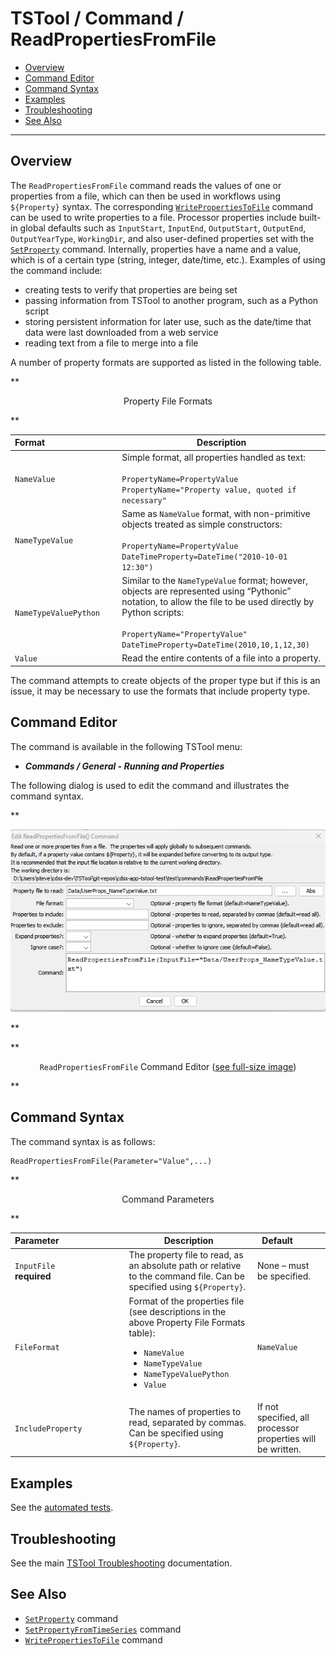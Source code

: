 # TSTool / Command / ReadPropertiesFromFile #

*   [Overview](#overview)
*   [Command Editor](#command-editor)
*   [Command Syntax](#command-syntax)
*   [Examples](#examples)
*   [Troubleshooting](#troubleshooting)
*   [See Also](#see-also)

-------------------------

## Overview ##

The `ReadPropertiesFromFile` command reads the values of one or properties from a file,
which can then be used in workflows using `${Property}` syntax.
The corresponding [`WritePropertiesToFile`](../WritePropertiesToFile/WritePropertiesToFile.md)
command can be used to write properties to a file.
Processor properties include built-in global defaults such as `InputStart`, `InputEnd`,
`OutputStart`, `OutputEnd`, `OutputYearType`, `WorkingDir`,
and also user-defined properties set with the [`SetProperty`](../SetProperty/SetProperty.md) command.
Internally, properties have a name and a value, which is of a certain type
(string, integer, date/time, etc.).  Examples of using the command include:

*   creating tests to verify that properties are being set
*   passing information from TSTool to another program, such as a Python script
*   storing persistent information for later use, such as the date/time that data were last downloaded from a web service
*   reading text from a file to merge into a file

A number of property formats are supported as listed in the following table.

**<p style="text-align: center;">
Property File Formats
</p>**

| **Format**&nbsp;&nbsp;&nbsp;&nbsp;&nbsp;&nbsp;&nbsp;&nbsp;&nbsp;&nbsp;&nbsp;&nbsp;&nbsp;&nbsp;&nbsp;&nbsp;&nbsp;&nbsp;&nbsp;&nbsp;&nbsp;&nbsp;&nbsp;&nbsp;&nbsp;&nbsp;&nbsp;&nbsp;&nbsp; | **Description** |
|-----------------------|-----------------|
| `NameValue`           | Simple format, all properties handled as text:<br><br>`PropertyName=PropertyValue`<br>`PropertyName="Property value, quoted if necessary"` |
| `NameTypeValue`       | Same as `NameValue` format, with non-primitive objects treated as simple constructors:<br><br>`PropertyName=PropertyValue`<br>`DateTimeProperty=DateTime("2010-10-01 12:30")`|
| `NameTypeValuePython` | Similar to the `NameTypeValue` format; however, objects are represented using “Pythonic” notation, to allow the file to be used directly by Python scripts:<br><br>`PropertyName="PropertyValue"`<br>`DateTimeProperty=DateTime(2010,10,1,12,30)` |
| `Value`               | Read the entire contents of a file into a property. |

The command attempts to create objects of the proper type but if this is an issue,
it may be necessary to use the formats that include property type.

## Command Editor ##

The command is available in the following TSTool menu:

*   ***Commands / General - Running and Properties***

The following dialog is used to edit the command and illustrates the command syntax.

**<p style="text-align: center;">
![ReadPropertiesFromFile command editor](ReadPropertiesFromFile.png)
</p>**

**<p style="text-align: center;">
`ReadPropertiesFromFile` Command Editor (<a href="../ReadPropertiesFromFile.png">see full-size image</a>)
</p>**

## Command Syntax ##

The command syntax is as follows:

```text
ReadPropertiesFromFile(Parameter="Value",...)
```
**<p style="text-align: center;">
Command Parameters
</p>**

| **Parameter**&nbsp;&nbsp;&nbsp;&nbsp;&nbsp;&nbsp;&nbsp;&nbsp;&nbsp;&nbsp;&nbsp;&nbsp;&nbsp;&nbsp;&nbsp;&nbsp;&nbsp;&nbsp;&nbsp;&nbsp;&nbsp;&nbsp;&nbsp;&nbsp;&nbsp;&nbsp; | **Description** | **Default**&nbsp;&nbsp;&nbsp;&nbsp;&nbsp;&nbsp;&nbsp;&nbsp;&nbsp;&nbsp; |
| --------------|-----------------|----------------- |
|`InputFile`<br>**required**|The property file to read, as an absolute path or relative to the command file.  Can be specified using `${Property}`.|None – must be specified.|
|`FileFormat`|Format of the properties file (see descriptions in the above Property File Formats table):<ul><li>`NameValue`</li><li>`NameTypeValue`</li><li>`NameTypeValuePython`</li><li>`Value`</li></ul>|`NameValue`|
|`IncludeProperty`|The names of properties to read, separated by commas.  Can be specified using `${Property}`.|If not specified, all processor properties will be written.|

## Examples ##

See the [automated tests](https://github.com/OpenCDSS/cdss-app-tstool-test/tree/master/test/commands/ReadPropertiesFromFile).

## Troubleshooting ##

See the main [TSTool Troubleshooting](../../troubleshooting/troubleshooting.md) documentation.

## See Also ##

*   [`SetProperty`](../SetProperty/SetProperty.md) command
*   [`SetPropertyFromTimeSeries`](../SetPropertyFromTimeSeries/SetPropertyFromTimeSeries.md) command
*   [`WritePropertiesToFile`](../WritePropertiesToFile/WritePropertiesToFile.md) command
